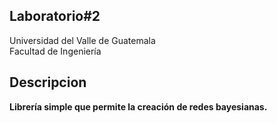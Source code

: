 ## **Laboratorio#2**

Universidad del Valle de Guatemala <br>
Facultad de Ingeniería <br>


## Descripcion

**Librería simple que permite la creación de redes bayesianas.** <br>



